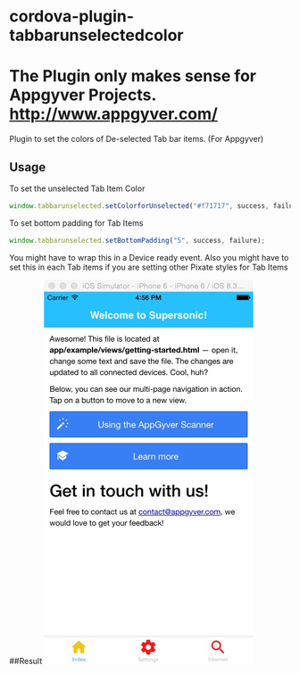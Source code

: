 # cordova-plugin-tabbarunselectedcolor
# The Plugin only makes sense for Appgyver Projects. http://www.appgyver.com/
Plugin to set the colors of De-selected Tab bar items. (For Appgyver)
## Usage

To set the unselected Tab Item Color

```js
window.tabbarunselected.setColorforUnselected("#f71717", success, failure);
```

To set bottom padding for Tab Items

```js
window.tabbarunselected.setBottomPadding("5", success, failure);
```

You might have to wrap this in a Device ready event. Also you might have to set this in each Tab items if you are setting other Pixate styles for Tab Items

##Result
![alt tag](https://raw.githubusercontent.com/premithk/cordova-plugin-tabbarunselectedcolor/master/Images/window.jpg)


